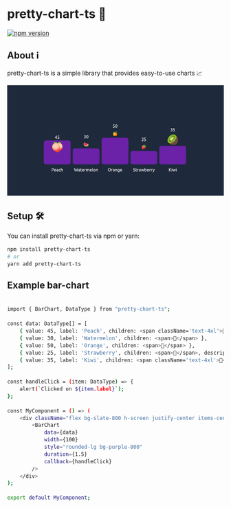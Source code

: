# pretty-chart-ts 💅

[![npm version](https://img.shields.io/npm/v/pretty-chart-ts.svg)](https://www.npmjs.com/package/pretty-chart-ts)

## About ℹ️

pretty-chart-ts is a simple library that provides easy-to-use charts 📈

<img src='https://github.com/Chyper00/pretty-chart-ts/blob/update-readme/public/barchart.png'/>

## Setup 🛠️

You can install pretty-chart-ts via npm or yarn:

```bash
npm install pretty-chart-ts
# or
yarn add pretty-chart-ts
```

## Example bar-chart

```bash

import { BarChart, DataType } from "pretty-chart-ts";

const data: DataType[] = [
	{ value: 45, label: 'Peach', children: <span className='text-4xl'>🍑</span>, childrenPosition: "inside" },
	{ value: 30, label: 'Watermelon', children: <span>🍉</span> },
	{ value: 50, label: 'Orange', children: <span>🍊</span> },
	{ value: 25, label: 'Strawberry', children: <span>🍓</span>, description: 'An description about straberry ' },
	{ value: 35, label: 'Kiwi', children: <span className='text-4xl'>🥝</span>, childrenPosition: "outside" },
];

const handleClick = (item: DataType) => {
	alert(`Clicked on ${item.label}`);
};

const MyComponent = () => (
	<div className="flex bg-slate-800 h-screen justify-center items-center text-white">
		<BarChart
			data={data}
			width={100}
			style="rounded-lg bg-purple-800"
			duration={1.5}
			callback={handleClick}
		/>
	</div>
);

export default MyComponent;

```

